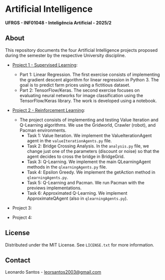 # Artificial Intelligence

**UFRGS - INF01048 - Inteligência Artificial - 2025/2**

## About

This repository documents the four Artificial Intelligence projects proposed during the semester by the respective University discipline.

* [Project 1 - Supervised Learning](https://github.com/leosantos2003/Artificial-Intelligence/tree/main/trabalho_1_ia):
   * Part 1: Linear Regression. The first exercise consists of implementing the gradient descent algorithm for linear regression in Python 3. The goal is to predict farm prices using a fictitious dataset.
   * Part 2: TensorFlow/Keras. The second exercise focuses on evaluating neural networks for image classification using the TensorFlow/Keras library. The work is developed using a notebook.
  
* [Project 2 - Reinforcement Learning](https://github.com/leosantos2003/Artificial-Intelligence/tree/main/trabalho_2_ia):
   * The project consists of implementing and testing Value Iteration and Q-Learning algorithms. We use the Gridworld, Crawler (robot), and Pacman environments.
      * Task 1: Value Iteration. We implement the ValueIterationAgent agent in the `valueIterationAgents.py` file.
      * Task 2: Bridge Crossing Analysis. In the `analysis.py` file, we change just one of the parameters (discount or noise) so that the agent decides to cross the bridge in BridgeGrid.
      * Task 3: Q-Learning. We implement the main QLearningAgent methods in the `qlearningAgents.py` file.
      * Task 4: Epsilon Greedy. We implement the getAction method in `qlearningAgents.py`.
      * Task 5: Q-Learning and Pacman. We run Pacman with the previews implementations.
      * Task 6: Approximated Q-Learning. We implement ApproximateQAgent (also in `qlearningAgents.py`).

* Project 3:

* Project 4:

## License

Distributed under the MIT License. See `LICENSE.txt` for more information.

## Contact

Leonardo Santos - <leorsantos2003@gmail.com>
